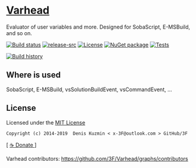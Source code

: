 # [Varhead](https://github.com/3F/Varhead)

Evaluator of user variables and more. Designed for SobaScript, E-MSBuild, and so on.

[![Build status](https://ci.appveyor.com/api/projects/status/47worct9krcnbxo8/branch/master?svg=true)](https://ci.appveyor.com/project/3Fs/varhead/branch/master)
[![release-src](https://img.shields.io/github/release/3F/Varhead.svg)](https://github.com/3F/Varhead/releases/latest)
[![License](https://img.shields.io/badge/License-MIT-74A5C2.svg)](https://github.com/3F/Varhead/blob/master/License.txt)
[![NuGet package](https://img.shields.io/nuget/v/Varhead.svg)](https://www.nuget.org/packages/Varhead/)
[![Tests](https://img.shields.io/appveyor/tests/3Fs/varhead/master.svg)](https://ci.appveyor.com/project/3Fs/varhead/build/tests)

[![Build history](https://buildstats.info/appveyor/chart/3Fs/varhead?buildCount=20&showStats=true)](https://ci.appveyor.com/project/3Fs/varhead/history)

## Where is used

SobaScript, E-MSBuild, vsSolutionBuildEvent, vsCommandEvent, ...

## License

Licensed under the [MIT License](https://github.com/3F/Varhead/blob/master/License.txt)

```
Copyright (c) 2014-2019  Denis Kuzmin < x-3F@outlook.com > GitHub/3F
```

[ [ ☕ Donate ](https://3F.github.com/Donation/) ]

Varhead contributors: https://github.com/3F/Varhead/graphs/contributors
